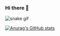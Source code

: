 ### Hi there 👋
![snake gif](https://github.com/mjaeger293/mjaeger293/blob/output/github-contribution-grid-snake.gif)

[![Anurag's GitHub stats](https://github-readme-stats.vercel.app/api?username=mjaeger293)](https://github.com/anuraghazra/github-readme-stats)

<!--
**mjaeger293/mjaeger293** is a ✨ _special_ ✨ repository because its `README.md` (this file) appears on your GitHub profile.

Here are some ideas to get you started:

- 🔭 I’m currently working on ...
- 🌱 I’m currently learning ...
- 👯 I’m looking to collaborate on ...
- 🤔 I’m looking for help with ...
- 💬 Ask me about ...
- 📫 How to reach me: ...
- 😄 Pronouns: ...
- ⚡ Fun fact: ...
-->
